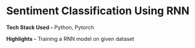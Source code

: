# Sentiment Classification Using RNN
**Tech Stack Used -** Python, Pytorch

**Highlights -**
Training a RNN model on given dataset 
